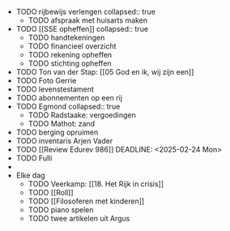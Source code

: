 - TODO rijbewijs verlengen
  collapsed:: true
	- TODO  afspraak met huisarts maken
- TODO [[SSE opheffen]]
  collapsed:: true
	- TODO handtekeningen
	- TODO financieel overzicht
	- TODO rekening opheffen
	- TODO stichting opheffen
- TODO Ton van der Stap: [[05 God en ik, wij zijn een]]
- TODO Foto Gerrie
- TODO levenstestament
- TODO abonnementen op een rij
- TODO Egmond
  collapsed:: true
	- TODO Radstaake: vergoedingen
	- TODO Mathot: zand
- TODO berging opruimen
- TODO inventaris Arjen Vader
- TODO [[Review Edurev 986]]
  DEADLINE: <2025-02-24 Mon>
- TODO Fulli
-
- Elke dag
	- TODO Veerkamp: [[18. Het Rijk in crisis]]
	- TODO [[Roll]]
	- TODO [[Filosoferen met kinderen]]
	- TODO piano spelen
	- TODO twee artikelen uit Argus